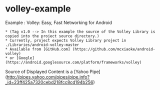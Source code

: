 volley-example
==============

Example : Volley: Easy, Fast Networking for Android

	* (Tag v1.0 --> In this example the source of the Volley Library is copied into the project source directory.)
	* Currently, project expects Volley Library project in ./Libraries/android-volley-master
	* Available from [GitHub.com] (https://github.com/mcxiaoke/android-volley)
	* or [Google] (https://android.googlesource.com/platform/frameworks/volley)

Source of Displayed Content is a [Yahoo Pipe] (http://pipes.yahoo.com/pipes/pipe.info?_id=23ff425a7320cebd218fcc8cd194b256)


